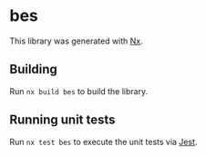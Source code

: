 # bes

This library was generated with [Nx](https://nx.dev).

## Building

Run `nx build bes` to build the library.

## Running unit tests

Run `nx test bes` to execute the unit tests via [Jest](https://jestjs.io).
